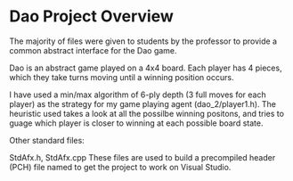 # Dao Project Overview

The majority of files were given to students by the professor to provide
a common abstract interface for the Dao game.

Dao is an abstract game played on a 4x4 board. Each player has 4 pieces, 
which they take turns moving until a winning position occurs.

I have used a min/max algorithm of 6-ply depth (3 full moves for each
player) as the strategy for my game playing agent (dao_2/player1.h). The
heuristic used takes a look at all the possilbe winning positons, and 
tries to guage which player is closer to winning at each possible board
state.

Other standard files:

StdAfx.h, StdAfx.cpp
    These files are used to build a precompiled header (PCH) file
    named to get the project to work on Visual Studio.
